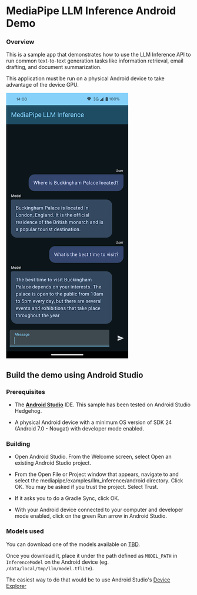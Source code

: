# MediaPipe LLM Inference Android Demo

### Overview

This is a sample app that demonstrates how to use the LLM Inference API to run common text-to-text generation tasks like information retrieval, email drafting, and document summarization.

This application must be run on a physical Android device to take advantage of the device GPU.

![LLM Inference Demo](llm_inference.png)

## Build the demo using Android Studio

### Prerequisites

*   The **[Android Studio](https://developer.android.com/studio/index.html)**
    IDE. This sample has been tested on Android Studio Hedgehog.

*   A physical Android device with a minimum OS version of SDK 24 (Android 7.0 -
    Nougat) with developer mode enabled.

### Building

*   Open Android Studio. From the Welcome screen, select Open an existing
    Android Studio project.

*   From the Open File or Project window that appears, navigate to and select
    the mediapipe/examples/llm_inference/android directory. Click OK. You may
    be asked if you trust the project. Select Trust.

*   If it asks you to do a Gradle Sync, click OK.

*   With your Android device connected to your computer and developer mode
    enabled, click on the green Run arrow in Android Studio.

### Models used

[//]: # (TODO: Update this section with proper instructions on how to download a model)
You can download one of the models available on [TBD](https://ai.google.dev/tbd).

Once you download it, place it under the path defined as `MODEL_PATH` in `InferenceModel` on the Android device
 (eg. `/data/local/tmp/llm/model.tflite`).

The easiest way to do that would be to use Android Studio's [Device Explorer](https://developer.android.com/studio/debug/device-file-explorer)

